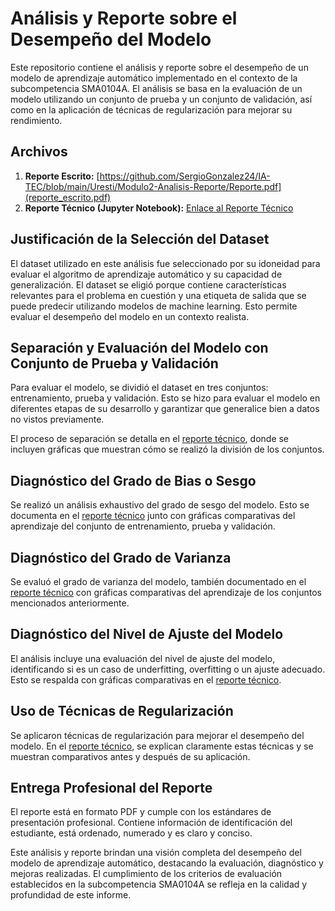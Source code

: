 
# Análisis y Reporte sobre el Desempeño del Modelo

Este repositorio contiene el análisis y reporte sobre el desempeño de un modelo de aprendizaje automático implementado en el contexto de la subcompetencia SMA0104A. El análisis se basa en la evaluación de un modelo utilizando un conjunto de prueba y un conjunto de validación, así como en la aplicación de técnicas de regularización para mejorar su rendimiento.

## Archivos

1. **Reporte Escrito:** [https://github.com/SergioGonzalez24/IA-TEC/blob/main/Uresti/Modulo2-Analisis-Reporte/Reporte.pdf](reporte_escrito.pdf)
2. **Reporte Técnico (Jupyter Notebook):** [Enlace al Reporte Técnico](reporte_tecnico.ipynb)

## Justificación de la Selección del Dataset

El dataset utilizado en este análisis fue seleccionado por su idoneidad para evaluar el algoritmo de aprendizaje automático y su capacidad de generalización. El dataset se eligió porque contiene características relevantes para el problema en cuestión y una etiqueta de salida que se puede predecir utilizando modelos de machine learning. Esto permite evaluar el desempeño del modelo en un contexto realista.

## Separación y Evaluación del Modelo con Conjunto de Prueba y Validación

Para evaluar el modelo, se dividió el dataset en tres conjuntos: entrenamiento, prueba y validación. Esto se hizo para evaluar el modelo en diferentes etapas de su desarrollo y garantizar que generalice bien a datos no vistos previamente.

El proceso de separación se detalla en el [reporte técnico](reporte_tecnico.ipynb), donde se incluyen gráficas que muestran cómo se realizó la división de los conjuntos.

## Diagnóstico del Grado de Bias o Sesgo

Se realizó un análisis exhaustivo del grado de sesgo del modelo. Esto se documenta en el [reporte técnico](reporte_tecnico.ipynb) junto con gráficas comparativas del aprendizaje del conjunto de entrenamiento, prueba y validación.

## Diagnóstico del Grado de Varianza

Se evaluó el grado de varianza del modelo, también documentado en el [reporte técnico](reporte_tecnico.ipynb) con gráficas comparativas del aprendizaje de los conjuntos mencionados anteriormente.

## Diagnóstico del Nivel de Ajuste del Modelo

El análisis incluye una evaluación del nivel de ajuste del modelo, identificando si es un caso de underfitting, overfitting o un ajuste adecuado. Esto se respalda con gráficas comparativas en el [reporte técnico](reporte_tecnico.ipynb).

## Uso de Técnicas de Regularización

Se aplicaron técnicas de regularización para mejorar el desempeño del modelo. En el [reporte técnico](reporte_tecnico.ipynb), se explican claramente estas técnicas y se muestran comparativos antes y después de su aplicación.

## Entrega Profesional del Reporte

El reporte está en formato PDF y cumple con los estándares de presentación profesional. Contiene información de identificación del estudiante, está ordenado, numerado y es claro y conciso.

Este análisis y reporte brindan una visión completa del desempeño del modelo de aprendizaje automático, destacando la evaluación, diagnóstico y mejoras realizadas. El cumplimiento de los criterios de evaluación establecidos en la subcompetencia SMA0104A se refleja en la calidad y profundidad de este informe.
